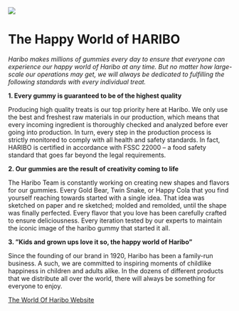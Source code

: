 ![](https://i.pinimg.com/originals/57/88/8d/57888d81d6f81bf3a50320eb6e1f2969.jpg)
[](/Users/nadiadomnina/Desktop/haribo.png)

# The Happy World of HARIBO
*Haribo makes millions of gummies every day to ensure that everyone can experience our
happy world of Haribo at any time. But no matter how large-scale our operations may get, 
we will always be dedicated to fulfilling the following standards with every individual treat.*

**1. Every gummy is guaranteed to be of the highest quality**

Producing high quality treats is our top priority here at Haribo. 
We only use the best and freshest raw materials in our production, which means that every incoming ingredient is 
thoroughly checked and analyzed before ever going into production. In turn, every step in the 
production process is strictly monitored to comply with all health and safety standards. 
In fact, HARIBO is certified in accordance with FSSC 22000 – a food safety standard that goes 
far beyond the legal requirements.

**2. Our gummies are the result of creativity coming to life** 

The Haribo Team is constantly working on creating new shapes and flavors for our gummies. 
Every Gold Bear, Twin Snake, or Happy Cola that you find yourself reaching towards
started with a single idea. That idea was sketched on paper and re sketched; molded and 
remolded, until the shape was finally perfected. Every flavor that you love has been 
carefully crafted to ensure deliciousness. Every iteration tested by our experts to
maintain the iconic image of the haribo gummy that started it all.


**3. ”Kids and grown ups love it so, the happy world of Haribo”**

Since the founding of our brand in 1920, Haribo has been a family-run business. A such, we are 
committed to inspiring moments of childlike happiness in children and adults alike. 
In the dozens of different products that we distribute all over the world, there will always 
be something for everyone to enjoy.

[The World Of Haribo Website](https://www.haribo.com/en-us)
